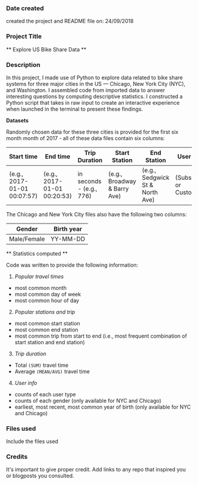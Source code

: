 ### Date created
created the project and README file on: 24/09/2018

### Project Title
** Explore US Bike Share Data **

### Description

In this project, I made use of Python to explore data related to bike share systems for three major cities in the US — Chicago, New York City (NYC), and Washington. I assembled code from imported data to answer interesting questions by computing descriptive statistics. I constructed a Python script that takes in raw input to create an interactive experience when launched in the terminal to present these findings.

**Datasets**

Randomly chosen data for these three cities is provided for the first six month month of 2017 - all of these data files contain six columns:

Start time | End time | Trip Duration | Start Station | End Station | User type |
------------ | ------------- | ------------- | ------------- | ------------- | ------------ |
(e.g., 2017-01-01 00:07:57) | (e.g., 2017-01-01 00:20:53) | in seconds - (e.g., 776) | (e.g., Broadway & Barry Ave) | (e.g., Sedgwick St & North Ave) | (Subscriber or Customer)


The Chicago and New York City files also have the following two columns:

Gender | Birth year
--- | --- |
Male/Female | YY-MM-DD

** Statistics computed **

Code was written to provide the following information:

1) *Popular travel times*

* most common month
*  most common day of week
* most common hour of day

2) *Popular stations and trip*

* most common start station
* most common end station
* most common trip from start to end (i.e., most frequent combination of start station and end station)

3) *Trip duration*

* Total ```(SUM)``` travel time
* Average ```(MEAN/AVG)``` travel time

4) *User info*

* counts of each user type
* counts of each gender (only available for NYC and Chicago)
* earliest, most recent, most common year of birth (only available for NYC and Chicago)

### Files used
Include the files used

### Credits
It's important to give proper credit. Add links to any repo that inspired you or blogposts you consulted.
